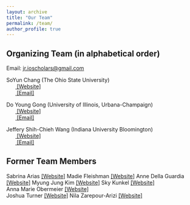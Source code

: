 ```yaml
---
layout: archive
title: "Our Team"
permalink: /team/
author_profile: true
---
```


## Organizing Team (in alphabetical order)

Email: [jr.ioscholars@gmail.com](jr.ioscholars@gmail.com)

SoYun Chang (The Ohio State University)
<br>&nbsp;&nbsp;&nbsp;&nbsp;&nbsp;&nbsp;<span style="padding-right:5%"><a href='{{ "https://polisci.osu.edu/people/chang.2318"}}'><i class='fas fa-user'></i> [Website]</a></span>
<br>&nbsp;&nbsp;&nbsp;&nbsp;&nbsp;&nbsp;<span style="padding-right:5%"><a href='{{ "mailto:chang.2318@osu.edu"}}'><i class='fas fa-envelope'></i> [Email]</a></span>

Do Young Gong (University of Illinois, Urbana-Champaign)
<br>&nbsp;&nbsp;&nbsp;&nbsp;&nbsp;&nbsp;<span style="padding-right:5%"><a href='{{ "https://dygong2.github.io/doyounggong/"}}'><i class='fas fa-user'></i> [Website]</a></span>
<br>&nbsp;&nbsp;&nbsp;&nbsp;&nbsp;&nbsp;<span style="padding-right:5%"><a href='{{ "mailto:dygong2@illinois.edu"}}'><i class='fas fa-envelope'></i> [Email]</a></span>

Jeffery Shih-Chieh Wang (Indiana University Bloomington)
<br>&nbsp;&nbsp;&nbsp;&nbsp;&nbsp;&nbsp;<span style="padding-right:5%"><a href='{{ "https://jeffery-wang.com/"}}'><i class='fas fa-user'></i> [Website]</a></span>
<br>&nbsp;&nbsp;&nbsp;&nbsp;&nbsp;&nbsp;<span style="padding-right:5%"><a href='{{ "mailto:jeffery.wang429@gmail.com"}}'><i class='fas fa-envelope'></i> [Email]</a></span>


## Former Team Members

Sabrina Arias <a href="https://www.sabrinabarias.com/">[Website]</a> 
Madie Fleishman <a href="https://gvpt.umd.edu/gradprofile/fleishman/madeline">[Website]</a> 
Anne Della Guardia <a href="https://www.annedellaguardia.com/">[Website]</a> 
Myung Jung Kim <a href="https://www.myungjungkim.com/">[Website]</a> 
Sky Kunkel <a href="https://www.skytheacademic.com">[Website]</a>  
Anna Marie Obermeier <a href="https://www.wareffects.eu/team">[Website]</a>  
Joshua Turner <a href="https://www.joshuaaturner.net/">[Website]</a>
Nila Zarepour-Arizi <a href="https://www.depts.ttu.edu/politicalscience/Graduate_Students/Current_Grad_Students.php">[Website]</a>  


<!-- Valerie de Koeijer <br>
&nbsp;&nbsp;&nbsp;&nbsp;&nbsp;&nbsp;*PhD*: Johns Hopkins University.<br>
&nbsp;&nbsp;&nbsp;&nbsp;&nbsp;&nbsp;*Affiliation(s)*: Leiden University Assistant Professor at the Institute of Security and <br>&nbsp;&nbsp;&nbsp;&nbsp;&nbsp;&nbsp;&nbsp;&nbsp;&nbsp;&nbsp;&nbsp;&nbsp;&nbsp;&nbsp;&nbsp;&nbsp;&nbsp;&nbsp;&nbsp;&nbsp;&nbsp;&nbsp;&nbsp;&nbsp;&nbsp;&nbsp;&nbsp;Global Affairs (2023 - Present).
<br>&nbsp;&nbsp;&nbsp;&nbsp;&nbsp;&nbsp;<span style="padding-right:5%"><a href='{{ "https://www.universiteitleiden.nl/en/staffmembers/valerie-de-koeijer"}}'><i class='fas fa-user'></i> [Website]</a></span>
<br>&nbsp;&nbsp;&nbsp;&nbsp;&nbsp;&nbsp;<span style="padding-right:5%"><a href='{{ "mailto:vdekoei1@jhu.edu"}}'><i class='fas fa-envelope'></i> [Email]</a></span> -->
